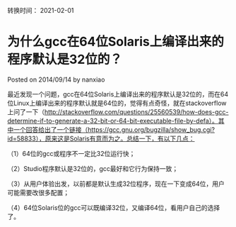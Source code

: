 转换时间： 2021-02-01

# 为什么gcc在64位Solaris上编译出来的程序默认是32位的？
Posted on 2014/09/14 by nanxiao

最近发现一个问题，gcc在64位Solaris上编译出来的程序默认是32位的，而在64位Linux上编译出来的程序默认就是64位的，觉得有点奇怪，就在stackoverflow上问了一下（http://stackoverflow.com/questions/25560539/how-does-gcc-determine-if-to-generate-a-32-bit-or-64-bit-executable-file-by-defa）。其中一个回答给出了一个链接（https://gcc.gnu.org/bugzilla/show_bug.cgi?id=58833），原来这是Solaris有意而为之。总结一下，有以下几点：

（1）64位的gcc或程序不一定比32位运行快；

（2）Studio程序默认是32位的，gcc最好和它行为保持一致；

（3）从用户体验出发，以前都是默认生成32位程序，现在一下变成64位，用户可能需要改很多配置；

（4）64位Solaris位的gcc可以既编译32位，又编译64位，看用户自己的选择了。

